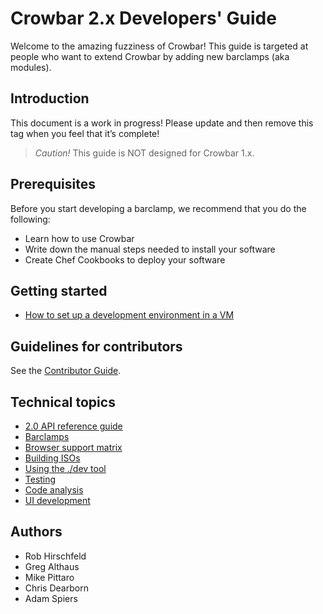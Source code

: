 # Crowbar 2.x Developers' Guide

Welcome to the amazing fuzziness of Crowbar!  This guide is targeted at people who want to extend Crowbar by adding new barclamps (aka modules). 

## Introduction

This document is a work in progress!  Please update and then remove this tag when you feel that it’s complete!

> _Caution!_ This guide is NOT designed for Crowbar 1.x.

## Prerequisites

Before you start developing a barclamp, we recommend that you do the following:

*	Learn how to use Crowbar
*	Write down the manual steps needed to install your software
*	Create Chef Cookbooks to deploy your software

## Getting started

* [How to set up a development environment in a VM](devguide/dev-vm.md)

## Guidelines for contributors

See the [Contributor Guide](devguide/contributing.md).

## Technical topics

* [2.0 API reference guide](devguide/API.md)
* [Barclamps](devguide/barclamps.md)
* [Browser support matrix](devguide/browser-support.md)
* [Building ISOs](devguide/building.md)
* [Using the ./dev tool](devguide/devtool.md)
* [Testing](devguide/testing.md)
* [Code analysis](devguide/analysis.md)
* [UI development](devguide/ui.md)

## Authors

* Rob Hirschfeld
* Greg Althaus
* Mike Pittaro
* Chris Dearborn
* Adam Spiers
